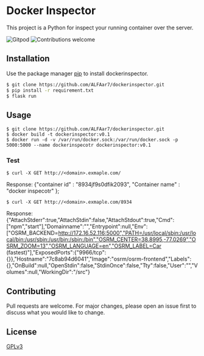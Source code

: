 # Docker Inspector

This project  is a Python for inspect your running container over the server.


![Gitpod](https://camo.githubusercontent.com/5a5932d597950fc5cf0b9b9977274c3fba64bedc8a46431e0ce34d244a27326b/68747470733a2f2f696d672e736869656c64732e696f2f62616467652f476974706f642d52656164792d2d746f2d2d436f64652d626c75653f6c6f676f3d676974706f64267374796c653d666c61742d737175617265)
![Contributions welcome](https://camo.githubusercontent.com/67eb7c8b1ed6c9019f25d5ac1331577db2b42f15303a452aa91e94fc4565019a/68747470733a2f2f696d672e736869656c64732e696f2f7374617469632f76312e7376673f6c6162656c3d436f6e747269627574696f6e73266d6573736167653d57656c636f6d6526636f6c6f723d303035396233267374796c653d666c61742d737175617265)
## Installation

Use the package manager [pip](https://pip.pypa.io/en/stable/) to install dockerinspector.

```bash
$ git clone https://github.com/ALFAar7/dockerinspector.git
$ pip install -r requirement.txt
$ flask run
```

## Usage

```Docker
$ git clone https://github.com/ALFAar7/dockerinspector.git
$ docker build -t dockerinspector:v0.1
$ docker run -d -v /var/run/docker.sock:/var/run/docker.sock -p 5000:5000 --name dockerinspecotr dockerinspector:v0.1
```
### Test
```Curl
$ curl -X GET http://<domain>.exmaple.com/
```
Response:
    {"container id" : "8934jf9s0dfik2093", "Container name" : "docker inspecotr" };
    
```
$ curl -X GET http://<domain>.exmaple.com/8934
```
Response:
    {"AttachStderr":true,"AttachStdin":false,"AttachStdout":true,"Cmd":["npm","start"],"Domainname":"","Entrypoint":null,"Env":["OSRM_BACKEND=http://172.16.52.116:5000","PATH=/usr/local/sbin:/usr/local/bin:/usr/sbin:/usr/bin:/sbin:/bin","OSRM_CENTER=38.8995,-77.0269","OSRM_ZOOM=13","OSRM_LANGUAGE=en","OSRM_LABEL=Car (fastest)"],"ExposedPorts":{"9966/tcp":{}},"Hostname":"7c8ab94d6041","Image":"osrm/osrm-frontend","Labels":{},"OnBuild":null,"OpenStdin":false,"StdinOnce":false,"Tty":false,"User":"","Volumes":null,"WorkingDir":"/src"}

## Contributing
Pull requests are welcome. For major changes, please open an issue first to discuss what you would like to change.

## License
[GPLv3](https://choosealicense.com/licenses/gpl-3.0)